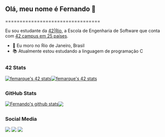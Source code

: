 ## Olá, meu nome é Fernando 👋
=================================

Eu sou estudante da [42|Rio](https://42.rio), a Escola de Engenharia de Software que conta com [42 campus em 25 países](https://www.42network.org/42-schools/).

* 📍 Eu moro no Rio de Janeiro, Brasil
* 📚 Atualmente estou estudando a linguagem de programação C

##

### 42 Stats
<div>
  <a href="https://github.com/JaeSeoKim/badge42"><img align="center" src="https://badge42.vercel.app/api/v2/cl31x4ntr008409jish868phx/stats?cursusId=36&coalitionId=piscine" alt="femarque's 42 stats" /></a><a href="https://github.com/JaeSeoKim/badge42"><img align="center" src="https://badge42.vercel.app/api/v2/cl31x4ntr008409jish868phx/stats?cursusId=21&coalitionId=undefined" alt="femarque's 42 stats" /></a>
</div>

##

### GitHub Stats
<div>
<a href="https://github.com/nands93"><img align="center" src="https://github-readme-stats.vercel.app/api?username=nands93&show_icons=true&include_all_commits=true&theme=vue-dark&hide_border=true" alt="Fernando's github stats" /></a><a href="http://www.github.com/nands93"><img align="center" src="https://github-readme-streak-stats.herokuapp.com?user=nands93&theme=vue-dark&date_format=j%20M%5B%20Y%5D"/></a>
</div>
 
 ##
 
 ### Social Media
 
 <div>
  <a href="https://instagram.com/nndmrqs" target="_blank"><img src="https://img.shields.io/badge/-Instagram-%23E4405F?style=for-the-badge&logo=instagram&logoColor=white" target="_blank"></a>
  <a href = "mailto:femarque@student.42.rio"><img src="https://img.shields.io/badge/-Gmail-%23333?style=for-the-badge&logo=gmail&logoColor=white" target="_blank"></a>
  <a href="https://www.linkedin.com/in/nandsmarques" target="_blank"><img src="https://img.shields.io/badge/-LinkedIn-%230077B5?style=for-the-badge&logo=linkedin&logoColor=white" target="_blank"></a> 
</div>
